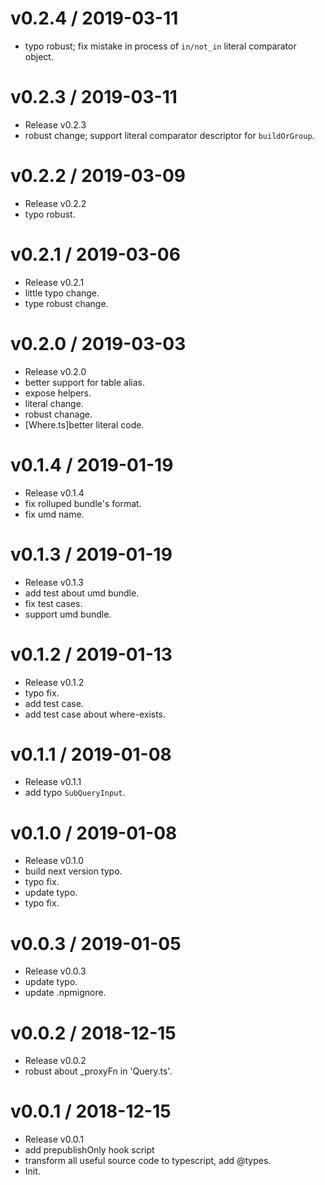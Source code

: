 
v0.2.4 / 2019-03-11
==================

  * typo robust; fix mistake in process of `in/not_in` literal comparator object.

v0.2.3 / 2019-03-11
===================

  * Release v0.2.3
  * robust change; support literal comparator descriptor for `buildOrGroup`.

v0.2.2 / 2019-03-09
===================

  * Release v0.2.2
  * typo robust.

v0.2.1 / 2019-03-06
===================

  * Release v0.2.1
  * little typo change.
  * type robust change.

v0.2.0 / 2019-03-03
===================

  * Release v0.2.0
  * better support for table alias.
  * expose helpers.
  * literal change.
  * robust chanage.
  * [Where.ts]better literal code.

v0.1.4 / 2019-01-19
===================

  * Release v0.1.4
  * fix rolluped bundle's format.
  * fix umd name.

v0.1.3 / 2019-01-19
===================

  * Release v0.1.3
  * add test about umd bundle.
  * fix test cases.
  * support umd bundle.

v0.1.2 / 2019-01-13
===================

  * Release v0.1.2
  * typo fix.
  * add test case.
  * add test case about where-exists.

v0.1.1 / 2019-01-08
===================

  * Release v0.1.1
  * add typo `SubQueryInput`.

v0.1.0 / 2019-01-08
===================

  * Release v0.1.0
  * build next version typo.
  * typo fix.
  * update typo.
  * typo fix.

v0.0.3 / 2019-01-05
===================

  * Release v0.0.3
  * update typo.
  * update .npmignore.

v0.0.2 / 2018-12-15
===================

  * Release v0.0.2
  * robust about _proxyFn in 'Query.ts'.

v0.0.1 / 2018-12-15
===================

  * Release v0.0.1
  * add prepublishOnly hook script
  * transform all useful source code to typescript, add @types.
  * Init.
